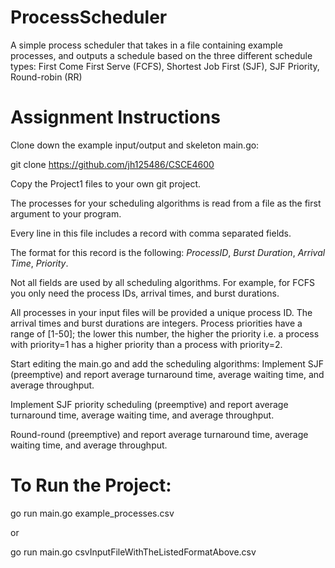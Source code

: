 # ProcessScheduler
A simple process scheduler that takes in a file containing example processes, and outputs a schedule based on the three different schedule types:  First Come First Serve (FCFS), Shortest Job First (SJF), SJF Priority, Round-robin (RR)

# Assignment Instructions
Clone down the example input/output and skeleton main.go:

git clone https://github.com/jh125486/CSCE4600

Copy the Project1 files to your own git project.

The processes for your scheduling algorithms is read from a file as the first argument to your program.

Every line in this file includes a record with comma separated fields.

The format for this record is the following: *ProcessID*, *Burst Duration*, *Arrival Time*, *Priority*.

Not all fields are used by all scheduling algorithms. For example, for FCFS you only need the process IDs, arrival times, and burst durations.

All processes in your input files will be provided a unique process ID. The arrival times and burst durations are integers. Process priorities have a range of [1-50]; the lower this number, the higher the priority i.e. a process with priority=1 has a higher priority than a process with priority=2.

Start editing the main.go and add the scheduling algorithms:
Implement SJF (preemptive) and report average turnaround time, average waiting time, and average throughput.

Implement SJF priority scheduling (preemptive) and report average turnaround time, average waiting time, and average throughput.

Round-round (preemptive) and report average turnaround time, average waiting time, and average throughput.

# To Run the Project:
go run main.go example_processes.csv

or

go run main.go csvInputFileWithTheListedFormatAbove.csv
